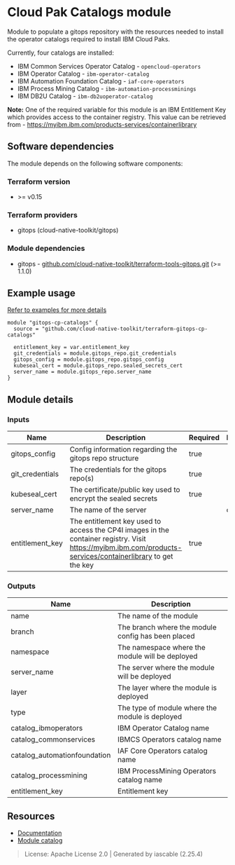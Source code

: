 
# Cloud Pak Catalogs module

Module to populate a gitops repository with the resources needed to install the operator catalogs required to install IBM Cloud Paks.

Currently, four catalogs are installed:

- IBM Common Services Operator Catalog - `opencloud-operators`
- IBM Operator Catalog - `ibm-operator-catalog`
- IBM Automation Foundation Catalog - `iaf-core-operators`
- IBM Process Mining Catalog - `ibm-automation-processminings`
- IBM DB2U Catalog - `ibm-db2uoperator-catalog`

**Note:** One of the required variable for this module is an IBM Entitlement Key which provides access to the container registry. This value can be retrieved from - https://myibm.ibm.com/products-services/containerlibrary


## Software dependencies

The module depends on the following software components:

### Terraform version

- \>= v0.15

### Terraform providers

- gitops (cloud-native-toolkit/gitops)

### Module dependencies

- gitops - [github.com/cloud-native-toolkit/terraform-tools-gitops.git](https://github.com/cloud-native-toolkit/terraform-tools-gitops.git) (>= 1.1.0)

## Example usage

[Refer to examples for more details](test/stages)

```
module "gitops-cp-catalogs" {
  source = "github.com/cloud-native-toolkit/terraform-gitops-cp-catalogs"

  entitlement_key = var.entitlement_key
  git_credentials = module.gitops_repo.git_credentials
  gitops_config = module.gitops_repo.gitops_config
  kubeseal_cert = module.gitops_repo.sealed_secrets_cert
  server_name = module.gitops_repo.server_name
}
```

## Module details

### Inputs

| Name | Description | Required | Default | Source |
|------|-------------|---------|----------|--------|
| gitops_config | Config information regarding the gitops repo structure | true |  | gitops.gitops_config |
| git_credentials | The credentials for the gitops repo(s) | true |  | gitops.git_credentials |
| kubeseal_cert | The certificate/public key used to encrypt the sealed secrets | true |  | gitops.sealed_secrets_cert |
| server_name | The name of the server |  | default | gitops.server_name |
| entitlement_key | The entitlement key used to access the CP4I images in the container registry. Visit https://myibm.ibm.com/products-services/containerlibrary to get the key | true |  |  |


### Outputs

| Name | Description |
|------|-------------|
| name | The name of the module |
| branch | The branch where the module config has been placed |
| namespace | The namespace where the module will be deployed |
| server_name | The server where the module will be deployed |
| layer | The layer where the module is deployed |
| type | The type of module where the module is deployed |
| catalog_ibmoperators | IBM Operator Catalog name |
| catalog_commonservices | IBMCS Operators catalog name |
| catalog_automationfoundation | IAF Core Operators catalog name |
| catalog_processmining | IBM ProcessMining Operators catalog name |
| entitlement_key | Entitlement key |


## Resources

- [Documentation](https://operate.cloudnativetoolkit.dev)
- [Module catalog](https://modules.cloudnativetoolkit.dev)

> License: Apache License 2.0 | Generated by iascable (2.25.4)
